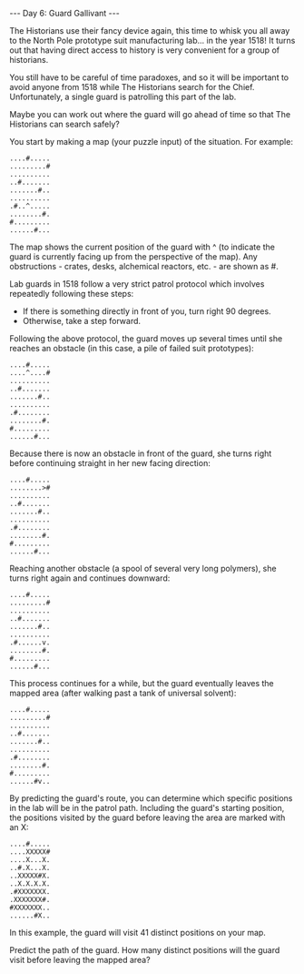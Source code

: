--- Day 6: Guard Gallivant ---

The Historians use their fancy device again, this time to whisk you all away to
the North Pole prototype suit manufacturing lab... in the year 1518! It turns
out that having direct access to history is very convenient for a group of
historians.

You still have to be careful of time paradoxes, and so it will be important to
avoid anyone from 1518 while The Historians search for the Chief. Unfortunately,
a single guard is patrolling this part of the lab.

Maybe you can work out where the guard will go ahead of time so that The
Historians can search safely?

You start by making a map (your puzzle input) of the situation. For example:

```
....#.....
.........#
..........
..#.......
.......#..
..........
.#..^.....
........#.
#.........
......#...
```

The map shows the current position of the guard with ^ (to indicate the guard is
currently facing up from the perspective of the map). Any obstructions - crates,
desks, alchemical reactors, etc. - are shown as #.

Lab guards in 1518 follow a very strict patrol protocol which involves
repeatedly following these steps:

- If there is something directly in front of you, turn right 90 degrees.
- Otherwise, take a step forward.

Following the above protocol, the guard moves up several times until she reaches
an obstacle (in this case, a pile of failed suit prototypes):

```
....#.....
....^....#
..........
..#.......
.......#..
..........
.#........
........#.
#.........
......#...
```

Because there is now an obstacle in front of the guard, she turns right before
continuing straight in her new facing direction:

```
....#.....
........>#
..........
..#.......
.......#..
..........
.#........
........#.
#.........
......#...
```

Reaching another obstacle (a spool of several very long polymers), she turns
right again and continues downward:

```
....#.....
.........#
..........
..#.......
.......#..
..........
.#......v.
........#.
#.........
......#...
```

This process continues for a while, but the guard eventually leaves the mapped
area (after walking past a tank of universal solvent):

```
....#.....
.........#
..........
..#.......
.......#..
..........
.#........
........#.
#.........
......#v..
```

By predicting the guard's route, you can determine which specific positions in
the lab will be in the patrol path. Including the guard's starting position, the
positions visited by the guard before leaving the area are marked with an X:

```
....#.....
....XXXXX#
....X...X.
..#.X...X.
..XXXXX#X.
..X.X.X.X.
.#XXXXXXX.
.XXXXXXX#.
#XXXXXXX..
......#X..
```

In this example, the guard will visit 41 distinct positions on your map.

Predict the path of the guard. How many distinct positions will the guard visit
before leaving the mapped area?
